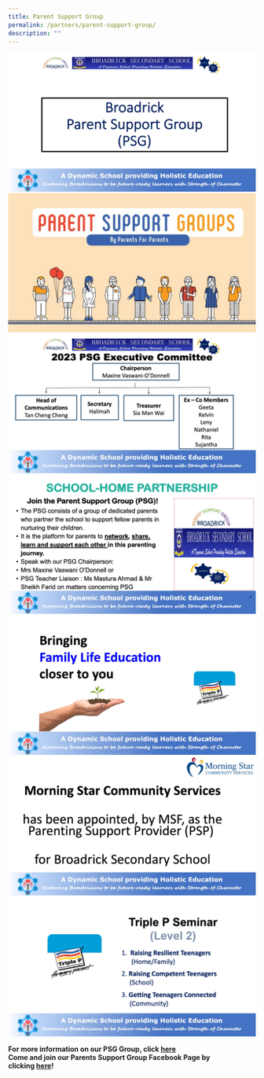 ```yaml
---
title: Parent Support Group
permalink: /partners/parent-support-group/
description: ""
---
```

![](/images/PSG/2023/Slide1.jpeg)
![](/images/PSG/2023/Slide2.jpeg)
![](/images/PSG/2023/Slide3.jpeg)
![](/images/PSG/2023/Slide4.jpeg)
![](/images/PSG/2023/Slide5.jpeg)
![](/images/PSG/2023/Slide6.jpeg)
![](/images/PSG/2023/Slide7.jpeg)

**For more information on our PSG Group, click [here](/files/2017OfficeBearers.pdf) <br>
Come and join our Parents Support Group Facebook Page by clicking [here](https://www.facebook.com/groups/1731436357092043/permalink/1908795159356161/)!**